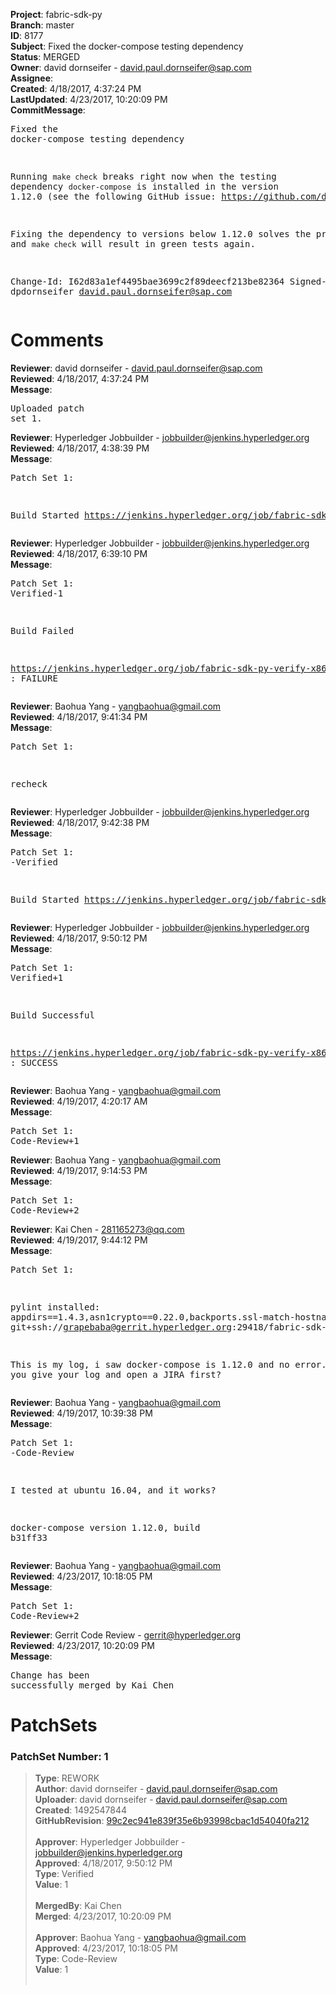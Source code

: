 <strong>Project</strong>: fabric-sdk-py<br><strong>Branch</strong>: master<br><strong>ID</strong>: 8177<br><strong>Subject</strong>: Fixed the docker-compose testing dependency<br><strong>Status</strong>: MERGED<br><strong>Owner</strong>: david dornseifer - david.paul.dornseifer@sap.com<br><strong>Assignee</strong>:<br><strong>Created</strong>: 4/18/2017, 4:37:24 PM<br><strong>LastUpdated</strong>: 4/23/2017, 10:20:09 PM<br><strong>CommitMessage</strong>:<br><pre>Fixed the docker-compose testing dependency

Running `make check` breaks right now when the testing dependency
`docker-compose` is installed in the version 1.12.0 (see the following
GitHub issue: https://github.com/docker/compose/issues/4729).

Fixing the dependency to versions below 1.12.0 solves the problems and
`make check` will result in green tests again.

Change-Id: I62d83a1ef4495bae3699c2f89deecf213be82364
Signed-off-by: dpdornseifer <david.paul.dornseifer@sap.com>
</pre><h1>Comments</h1><strong>Reviewer</strong>: david dornseifer - david.paul.dornseifer@sap.com<br><strong>Reviewed</strong>: 4/18/2017, 4:37:24 PM<br><strong>Message</strong>: <pre>Uploaded patch set 1.</pre><strong>Reviewer</strong>: Hyperledger Jobbuilder - jobbuilder@jenkins.hyperledger.org<br><strong>Reviewed</strong>: 4/18/2017, 4:38:39 PM<br><strong>Message</strong>: <pre>Patch Set 1:

Build Started https://jenkins.hyperledger.org/job/fabric-sdk-py-verify-x86_64/105/</pre><strong>Reviewer</strong>: Hyperledger Jobbuilder - jobbuilder@jenkins.hyperledger.org<br><strong>Reviewed</strong>: 4/18/2017, 6:39:10 PM<br><strong>Message</strong>: <pre>Patch Set 1: Verified-1

Build Failed 

https://jenkins.hyperledger.org/job/fabric-sdk-py-verify-x86_64/105/ : FAILURE</pre><strong>Reviewer</strong>: Baohua Yang - yangbaohua@gmail.com<br><strong>Reviewed</strong>: 4/18/2017, 9:41:34 PM<br><strong>Message</strong>: <pre>Patch Set 1:

recheck</pre><strong>Reviewer</strong>: Hyperledger Jobbuilder - jobbuilder@jenkins.hyperledger.org<br><strong>Reviewed</strong>: 4/18/2017, 9:42:38 PM<br><strong>Message</strong>: <pre>Patch Set 1: -Verified

Build Started https://jenkins.hyperledger.org/job/fabric-sdk-py-verify-x86_64/106/</pre><strong>Reviewer</strong>: Hyperledger Jobbuilder - jobbuilder@jenkins.hyperledger.org<br><strong>Reviewed</strong>: 4/18/2017, 9:50:12 PM<br><strong>Message</strong>: <pre>Patch Set 1: Verified+1

Build Successful 

https://jenkins.hyperledger.org/job/fabric-sdk-py-verify-x86_64/106/ : SUCCESS</pre><strong>Reviewer</strong>: Baohua Yang - yangbaohua@gmail.com<br><strong>Reviewed</strong>: 4/19/2017, 4:20:17 AM<br><strong>Message</strong>: <pre>Patch Set 1: Code-Review+1</pre><strong>Reviewer</strong>: Baohua Yang - yangbaohua@gmail.com<br><strong>Reviewed</strong>: 4/19/2017, 9:14:53 PM<br><strong>Message</strong>: <pre>Patch Set 1: Code-Review+2</pre><strong>Reviewer</strong>: Kai Chen - 281165273@qq.com<br><strong>Reviewed</strong>: 4/19/2017, 9:44:12 PM<br><strong>Message</strong>: <pre>Patch Set 1:

pylint installed: appdirs==1.4.3,asn1crypto==0.22.0,backports.ssl-match-hostname==3.5.0.1,cached-property==1.3.0,cffi==1.10.0,colorama==0.3.7,configparser==3.5.0,coverage==4.3.4,cryptography==1.8.1,docker==2.2.1,docker-compose==1.12.0,docker-pycreds==0.2.1,dockerpty==0.4.1,docopt==0.6.2,enum34==1.1.6,flake8==3.3.0,funcsigs==1.0.2,functools32==3.2.3.post2,futures==3.0.5,grpcio==1.2.1,-e git+ssh://grapebaba@gerrit.hyperledger.org:29418/fabric-sdk-py@9aae4852a41c1660142bab1e20d5eb9b7a10374e#egg=hfc,hkdf==0.0.3,idna==2.5,ipaddress==1.0.18,jsonschema==2.6.0,mccabe==0.6.1,mock==2.0.0,packaging==16.8,pbr==2.1.0,protobuf==3.2.0,py==1.4.33,pycodestyle==2.3.1,pycparser==2.17,pycryptodomex==3.4.5,pyflakes==1.5.0,pyparsing==2.2.0,pysha3==1.0b1,pytest==3.0.7,pytest-cov==2.4.0,PyYAML==3.12,requests==2.13.0,Rx==1.5.9,six==1.10.0,texttable==0.8.8,websocket-client==0.40.0

This is my log, i saw docker-compose is 1.12.0 and no error. Could you give your log and open a JIRA first?</pre><strong>Reviewer</strong>: Baohua Yang - yangbaohua@gmail.com<br><strong>Reviewed</strong>: 4/19/2017, 10:39:38 PM<br><strong>Message</strong>: <pre>Patch Set 1: -Code-Review

I tested at ubuntu 16.04, and it works?

docker-compose version 1.12.0, build b31ff33</pre><strong>Reviewer</strong>: Baohua Yang - yangbaohua@gmail.com<br><strong>Reviewed</strong>: 4/23/2017, 10:18:05 PM<br><strong>Message</strong>: <pre>Patch Set 1: Code-Review+2</pre><strong>Reviewer</strong>: Gerrit Code Review - gerrit@hyperledger.org<br><strong>Reviewed</strong>: 4/23/2017, 10:20:09 PM<br><strong>Message</strong>: <pre>Change has been successfully merged by Kai Chen</pre><h1>PatchSets</h1><h3>PatchSet Number: 1</h3><blockquote><strong>Type</strong>: REWORK<br><strong>Author</strong>: david dornseifer - david.paul.dornseifer@sap.com<br><strong>Uploader</strong>: david dornseifer - david.paul.dornseifer@sap.com<br><strong>Created</strong>: 1492547844<br><strong>GitHubRevision</strong>: [99c2ec941e839f35e6b93998cbac1d54040fa212](https://github.com/hyperledger/fabric-sdk-py/commit/99c2ec941e839f35e6b93998cbac1d54040fa212)<br><br><strong>Approver</strong>: Hyperledger Jobbuilder - jobbuilder@jenkins.hyperledger.org<br><strong>Approved</strong>: 4/18/2017, 9:50:12 PM<br><strong>Type</strong>: Verified<br><strong>Value</strong>: 1<br><br><strong>MergedBy</strong>: Kai Chen<br><strong>Merged</strong>: 4/23/2017, 10:20:09 PM<br><br><strong>Approver</strong>: Baohua Yang - yangbaohua@gmail.com<br><strong>Approved</strong>: 4/23/2017, 10:18:05 PM<br><strong>Type</strong>: Code-Review<br><strong>Value</strong>: 1<br><br></blockquote>